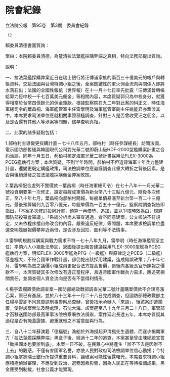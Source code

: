 # 院會紀錄


立法院公報　第95卷　第3期　委員會紀錄

```json
 {}

```


賴委員清德書面質詢：


案由：本院賴委員清德，為釐清拉法葉艦採購弊端之真相，特向法務部提出質詢。


說明：


一、拉法葉艦採購弊案近日在瑞士銀行將汪傳浦家族的兩百三十億美元的帳戶與轉帳資料，交給法國與台灣特調小組之後，全案關鍵性的軍火佣金流向與關係人即將水落石出；法國的全國性報紙（世界報）在十一月十七日率先批露「汪傳浦曾轉帳給郭力恆中校一千七百萬美元佣金」等相關內容，本席質疑郭只為中校身分，就獲得相當於台幣四億餘元的佣金鉅款，根據監察院在九二年對此案的糾正文，時任海軍總司令的葉昌桐、海軍艦管室主任雷學明及海軍艦管室副主任姚能君亦牽涉其中，本席要求司法單位應就相關事證積極調查，針對三人是否曾收受汪之佣金，以及是否還有其他人等涉案等問題，儘早查明真相。


二、此案的諸多疑點包括：


1.郝柏村主導變更採購計畫－七十八年五月，郝柏村（時任參謀總長）訪問法國，電示國防部暫緩與韓國現代公司對光華二號即蔚山級HDF-2000型艦購案計畫之合約洽談，同年十月五日，郝柏村核定海軍光華二號計畫採用法FLEX-3000為PCEG艦執行方案；本席質疑，不到半年時間，郝柏村不但違背海軍十年兵力整建計畫，還變更既定購艦政策，司法檢調單位應嚴謹調查此重大轉折之背後因素，是否與後續爆發之拉法葉艦採購佣金弊案攸關。


2.葉昌桐配合虛列不實價款－葉昌桐（時任海軍總司令）在七十八年十一月光華二號投資綱要第一次修正，設定每艘成軍價為新台幣八十三點九億元，隨後多次修正，至八十年七月，葉昌桐向郝柏村簡報，每艘單價暴漲至新台幣一百二十三億元。最後預算編列九百零八億元，每艘單價為一百五十一億元。監察院調查報告即指出，「本案多次修訂投綱計畫，預算一再借墊、追加，並以爭取時效為由，規避國防部投審會審議」、「系統分析尚未審查通過，倉卒同意建案，公文核決不符規定，又未依程序擅自修改合約內容，嚴重違反紀律」等問題，本席要求檢調單位盡速查明艦艇報價攀昇近兩倍，是否涉及回扣、圖利等不法情事。


3.雷學明規劃採購案與戰力需求不符－七十八年九月，雷學明（時任海軍艦管室主任）率領六人小組赴法參訪，返國後提出報告建議採用FLEX-3000型艦為PCEG艦執行方案，明知FLEX-3000型艦為PFG（一級艦）與原律定之PCEG（二級艦）落差極大，不符合國軍作戰計畫，卻仍提出該採用建議，造成錯誤政策；八十年七月，雷學明為首之議價小組成員更配合法方提高售價，爾後向各級長官所陳報之價款不一，本席質疑其多次修改有違正當程序，且違背國軍作戰兵力需求，應追究相關責任，並調查個人資金流向是否有不當得利情形。


4.楊亭雲擱置價款調查案－國防部總政戰部調查光華二號計畫購案價款不合理高漲乙案，原已有進展，並於八十三年十一月二十八日完成調查，但國防部總政戰部主任楊亭雲卻不同意簽請刑事警察局查辦，曾簽指示承辦人「來談」，後該案即遭擱置，使得該案無法及時處理，石沈大海。該案遲至八十九年三月二十八日，軍管部才函移送國防部最高軍事法院檢察署依法偵辦，案件延宕長達五年，本席亦質疑其過程是否有掩蓋證據、避重就輕之不當意圖與行為。


三、自八十二年蘇澳籍「德福號」漁船於外海撈起尹清楓先生遺體，而逐步揭開軍方「拉法葉艦採購弊端」黑盒子後，經過十二年的追查，本案甚至曾由陳總統宣誓「動搖國本也要辦到底」，本案一日不破，在民眾心中將產生「辦不下去是因辦不上去」的觀感，不僅有害國軍名譽，亦使人民對政府司法檢調單位信心動搖；今特調小組掌握瑞士銀行所提供重要資料，讓破案可能性留露曙光，本席要求特調小組應積極偵辦審理，不應受到政治、選務因素影響，因為人民正在等待檢調成果，黑金應受到制裁，社會公義才能實現。


